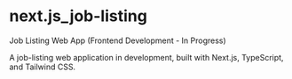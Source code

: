 # next.js_job-listing

Job Listing Web App (Frontend Development - In Progress)

A job-listing web application in development, built with Next.js, TypeScript, and Tailwind CSS. 
